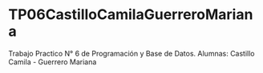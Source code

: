 # TP06CastilloCamilaGuerreroMariana
Trabajo Practico N° 6 de Programación y Base de Datos. Alumnas: Castillo Camila - Guerrero Mariana
